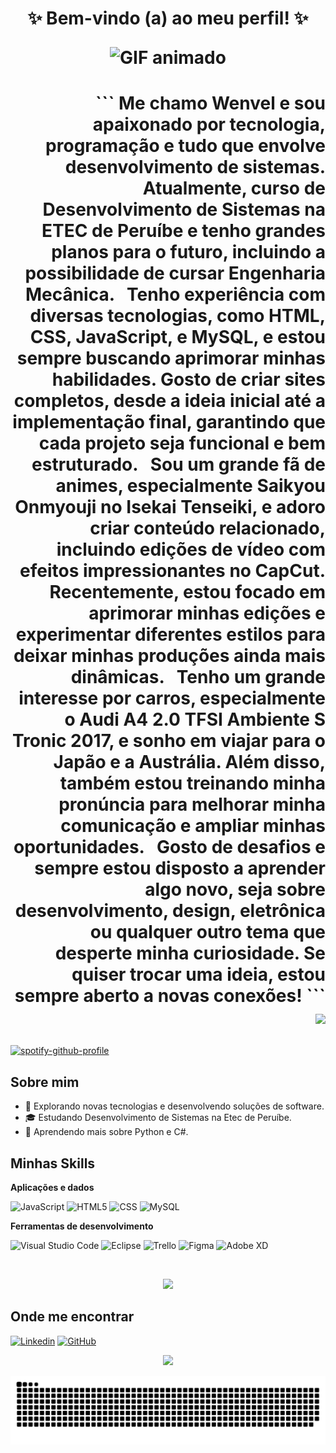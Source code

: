 <h1 align="center">✨ Bem-vindo (a) ao meu perfil! ✨<p align="center">
  <img src="https://media1.giphy.com/media/FeVg8ViEczcxG/200.webp?cid=790b7611k28mw9xfkknsi5mhdt60nrkq109mp7r2yd36bycy&ep=v1_gifs_search&rid=200.webp&ct=g" width="50px" alt="GIF animado"/>
</p>
</h1>



<h1 align="right">``` Me chamo Wenvel e sou apaixonado por tecnologia, programação e tudo que envolve desenvolvimento de sistemas. Atualmente, curso de Desenvolvimento de Sistemas na ETEC de Peruíbe e tenho grandes planos para o futuro, incluindo a possibilidade de cursar Engenharia Mecânica.
&nbsp;
Tenho experiência com diversas tecnologias, como HTML, CSS, JavaScript,  e MySQL, e estou sempre buscando aprimorar minhas habilidades. Gosto de criar sites completos, desde a ideia inicial até a implementação final, garantindo que cada projeto seja funcional e bem estruturado.
&nbsp;
Sou um grande fã de animes, especialmente Saikyou Onmyouji no Isekai Tenseiki, e adoro criar conteúdo relacionado, incluindo edições de vídeo com efeitos impressionantes no CapCut. Recentemente, estou focado em aprimorar minhas edições e experimentar diferentes estilos para deixar minhas produções ainda mais dinâmicas.
&nbsp;
Tenho um grande interesse por carros, especialmente o Audi A4 2.0 TFSI Ambiente S Tronic 2017, e sonho em viajar para o Japão e a Austrália. Além disso, também estou treinando minha pronúncia para melhorar minha comunicação e ampliar minhas oportunidades.
&nbsp;
Gosto de desafios e sempre estou disposto a aprender algo novo, seja sobre desenvolvimento, design, eletrônica ou qualquer outro tema que desperte minha curiosidade. Se quiser trocar uma ideia, estou sempre aberto a novas conexões! ```
<img align="center" src="https://i.gifer.com/66ak.gif" width="400px"/>
</p>
</h1>

[![spotify-github-profile](https://spotify-github-profile.kittinanx.com/api/view?uid=31qd7t3n3pko2nu272rtnsswcd3a&cover_image=true&theme=default&show_offline=true&background_color=121212&interchange=false)](https://spotify-github-profile.kittinanx.com/api/view?uid=31qd7t3n3pko2nu272rtnsswcd3a&redirect=true)


## Sobre mim

- 🤔 Explorando novas tecnologias e desenvolvendo soluções de software.
- 🎓 Estudando Desenvolvimento de Sistemas na Etec de Peruíbe.
- 🌱 Aprendendo mais sobre Python e C#.

## Minhas Skills

**Aplicações e dados**



![JavaScript](https://img.shields.io/badge/-JavaScript-333333?style=flat&logo=javascript)
![HTML5](https://img.shields.io/badge/-HTML5-333333?style=flat&logo=HTML5)
![CSS](https://img.shields.io/badge/-CSS-333333?style=flat&logo=CSS3&logoColor=1572B6)
![MySQL](https://img.shields.io/badge/-MySQL-333333?style=flat&logo=mysql)


**Ferramentas de desenvolvimento**

![Visual Studio Code](https://img.shields.io/badge/-Visual%20Studio%20Code-333333?style=flat&logo=visual-studio-code&logoColor=007ACC)
![Eclipse](https://img.shields.io/badge/-Eclipse-333333?style=flat&logo=eclipse-ide&logoColor=2C2255)
![Trello](https://img.shields.io/badge/-Trello-333333?style=flat&logo=trello&logoColor=007ACC)
![Figma](https://img.shields.io/badge/-Figma-333333?style=flat&logo=figma&logoColor=007ACC)
![Adobe XD](https://img.shields.io/badge/-Adobe%20XD-333333?style=flat&logo=adobe-xd&logoColor=007ACC)

<br/>

<p align="center">
  
  <img src="https://github-readme-stats.vercel.app/api?username=animes-web&theme=vue-dark&show_icons=true&hide_border=true&count_private=true)"/>
</p>


## Onde me encontrar

[![Linkedin](https://img.shields.io/badge/-WenvelKaique-blue?style=flat-square&logo=Linkedin&logoColor=white&link=https://www.linkedin.com/in/wenvel-kaique-989230310/)](https://www.linkedin.com/in/wenvel-kaique-989230310/)
[![GitHub](https://img.shields.io/github/followers/iuricode?label=follow&style=social)](https://github.com/animes-web)

<p align="center">
  <img src="https://github.com/animes-web/Animes-web/blob/main/loading.gif" width="200px">
</p>


<p align="center">
  <img src="https://github.com/Platane/snk/raw/output/github-contribution-grid-snake.svg" />
</p>


